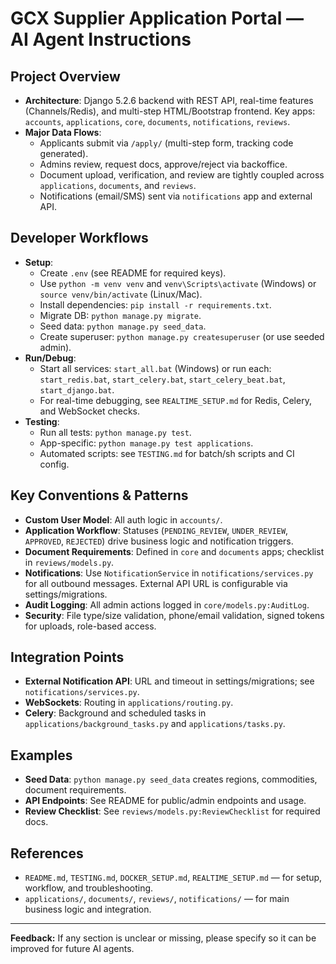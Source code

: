# GCX Supplier Application Portal — AI Agent Instructions

## Project Overview
- **Architecture**: Django 5.2.6 backend with REST API, real-time features (Channels/Redis), and multi-step HTML/Bootstrap frontend. Key apps: `accounts`, `applications`, `core`, `documents`, `notifications`, `reviews`.
- **Major Data Flows**:
  - Applicants submit via `/apply/` (multi-step form, tracking code generated).
  - Admins review, request docs, approve/reject via backoffice.
  - Document upload, verification, and review are tightly coupled across `applications`, `documents`, and `reviews`.
  - Notifications (email/SMS) sent via `notifications` app and external API.

## Developer Workflows
- **Setup**:
  - Create `.env` (see README for required keys).
  - Use `python -m venv venv` and `venv\Scripts\activate` (Windows) or `source venv/bin/activate` (Linux/Mac).
  - Install dependencies: `pip install -r requirements.txt`.
  - Migrate DB: `python manage.py migrate`.
  - Seed data: `python manage.py seed_data`.
  - Create superuser: `python manage.py createsuperuser` (or use seeded admin).
- **Run/Debug**:
  - Start all services: `start_all.bat` (Windows) or run each: `start_redis.bat`, `start_celery.bat`, `start_celery_beat.bat`, `start_django.bat`.
  - For real-time debugging, see `REALTIME_SETUP.md` for Redis, Celery, and WebSocket checks.
- **Testing**:
  - Run all tests: `python manage.py test`.
  - App-specific: `python manage.py test applications`.
  - Automated scripts: see `TESTING.md` for batch/sh scripts and CI config.

## Key Conventions & Patterns
- **Custom User Model**: All auth logic in `accounts/`.
- **Application Workflow**: Statuses (`PENDING_REVIEW`, `UNDER_REVIEW`, `APPROVED`, `REJECTED`) drive business logic and notification triggers.
- **Document Requirements**: Defined in `core` and `documents` apps; checklist in `reviews/models.py`.
- **Notifications**: Use `NotificationService` in `notifications/services.py` for all outbound messages. External API URL is configurable via settings/migrations.
- **Audit Logging**: All admin actions logged in `core/models.py:AuditLog`.
- **Security**: File type/size validation, phone/email validation, signed tokens for uploads, role-based access.

## Integration Points
- **External Notification API**: URL and timeout in settings/migrations; see `notifications/services.py`.
- **WebSockets**: Routing in `applications/routing.py`.
- **Celery**: Background and scheduled tasks in `applications/background_tasks.py` and `applications/tasks.py`.

## Examples
- **Seed Data**: `python manage.py seed_data` creates regions, commodities, document requirements.
- **API Endpoints**: See README for public/admin endpoints and usage.
- **Review Checklist**: See `reviews/models.py:ReviewChecklist` for required docs.

## References
- `README.md`, `TESTING.md`, `DOCKER_SETUP.md`, `REALTIME_SETUP.md` — for setup, workflow, and troubleshooting.
- `applications/`, `documents/`, `reviews/`, `notifications/` — for main business logic and integration.

---
**Feedback:** If any section is unclear or missing, please specify so it can be improved for future AI agents.
